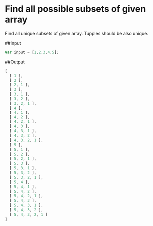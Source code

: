 # Find all possible subsets of given array

Find all unique subsets of given array. Tupples should be also unique.

##Input 
```javascript
var input = [1,2,3,4,5];
```

##Output 
```javascript
[ 
  [ 1 ],
  [ 2 ],
  [ 2, 1 ],
  [ 3 ],
  [ 3, 1 ],
  [ 3, 2 ],
  [ 3, 2, 1 ],
  [ 4 ],
  [ 4, 1 ],
  [ 4, 2 ],
  [ 4, 2, 1 ],
  [ 4, 3 ],
  [ 4, 3, 1 ],
  [ 4, 3, 2 ],
  [ 4, 3, 2, 1 ],
  [ 5 ],
  [ 5, 1 ],
  [ 5, 2 ],
  [ 5, 2, 1 ],
  [ 5, 3 ],
  [ 5, 3, 1 ],
  [ 5, 3, 2 ],
  [ 5, 3, 2, 1 ],
  [ 5, 4 ],
  [ 5, 4, 1 ],
  [ 5, 4, 2 ],
  [ 5, 4, 2, 1 ],
  [ 5, 4, 3 ],
  [ 5, 4, 3, 1 ],
  [ 5, 4, 3, 2 ],
  [ 5, 4, 3, 2, 1 ] 
]
```